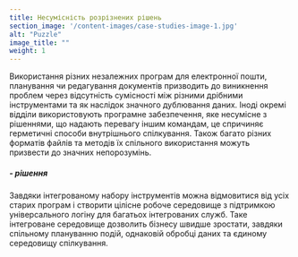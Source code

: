 ```yaml
---
title: Несумісність розрізнених рішень
section_image: '/content-images/case-studies-image-1.jpg'
alt: "Puzzle"
image_title: ""
weight: 1
---
```


Використання різних незалежних програм для електронної пошти, планування чи редагування документів призводить до
виникнення проблем через відсутність сумісності між різними дрібними інструментами та як наслідок значного дублювання
даних. Іноді окремі відділи використовують програмне забезпечення, яке несумісне з рішеннями, що надають перевагу
іншим командам, це спричиняє герметичні способи внутрішнього спілкування. Також багато різних форматів файлів та
методів їх спільного використання можуть призвести до значних непорозумінь.

##### - рішення

Завдяки інтегрованому набору інструментів можна відмовитися від усіх старих програм і створити цілісне робоче
середовище з підтримкою універсального логіну для багатьох інтегрованих служб. Таке інтегроване середовище дозволить
бізнесу швидше зростати, завдяки спільному плануванню подій, однаковій обробці даних та єдиному середовищу спілкування.
